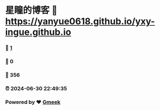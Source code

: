 # 星瞳的博客 :link: https://yanyue0618.github.io/yxy-ingue.github.io 
### :page_facing_up: [1](https://yanyue0618.github.io/yxy-ingue.github.io/tag.html) 
### :speech_balloon: 0 
### :hibiscus: 356 
### :alarm_clock: 2024-06-30 22:49:35 
### Powered by :heart: [Gmeek](https://github.com/Meekdai/Gmeek)
